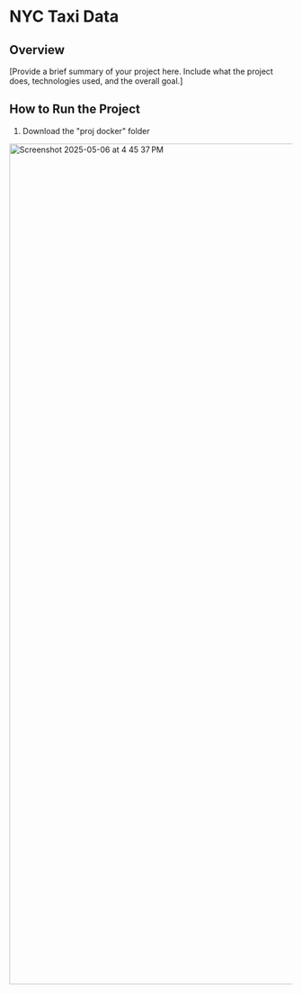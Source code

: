 # NYC Taxi Data

## Overview
[Provide a brief summary of your project here. Include what the project does, technologies used, and the overall goal.]

## How to Run the Project

1. Download the "proj docker" folder


<img width="1494" alt="Screenshot 2025-05-06 at 4 45 37 PM" src="https://github.com/user-attachments/assets/dce77810-0f7a-4063-b029-324d49bd7fc1" />
